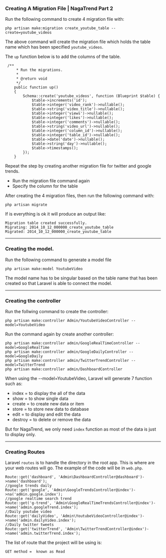 ### Creating A Migration File | NagaTrend Part 2

Run the following command to create 4 migration file with:

```
php artisan make:migration create_youtube_table --create=youtube_videos
```

The above command will create the migration file which holds the table name which has been specified `youtube_videos`.

The `up` function below is to add the columns of the table.

```
 /**
     * Run the migrations.
     *
     * @return void
     */
    public function up()
    {
        Schema::create('youtube_videos', function (Blueprint $table) {
            $table->increments('id');
            $table->integer('video_rank')->nullable();
            $table->string('video_title')->nullable();
            $table->integer('views')->nullable();
            $table->integer('likes')->nullable();
            $table->integer('comments')->nullable();
            $table->string('video_url')->nullable();
            $table->integer('column_id')->nullable();
            $table->integer('table_id')->nullable();
            $table->date('date')->nullable();
            $table->string('day')->nullable();
            $table->timestamps();
        });
    }
```

Repeat the step by creating another migration file for twitter and google trends. 
* Run the migration file command again
* Specify the column for the table


After creating the 4 migration files, then run the following command with:

```
php artisan migrate
```

If is everything is ok it will produce an output like:

```
Migration table created successfully.
Migrating: 2014_10_12_000000_create_youtube_table
Migrated: 2014_10_12_000000_create_youtube_table
```

---

### Creating the model.

Run the following command to generate a model file

```
php artisan make:model YoutubeVideo
```

The model name has to be singular based on the table name that has been created so that Laravel is able to connect the model.

---

### Creating the controller

Run the follwing command to create the controller:

```
php artisan make:controller Admin/YoutubeVideoController --model=YoutubeVideo
```

Run the command again by create another controller:

```
php artisan make:controller admin/GoogleRealTimeController --model=GoogleRealTime
php artisan make:controller admin/GoogleDailyController --model=GoogleDaily
php artisan make:controller admin/TwitterTrendController --model=TwitterTrend
php artisan make:controller admin/DashboardController 
```

When using the --model=YoutubeVideo, Laravel will generate 7 function such as:

* index = to display the all of the data
* show = to show single data
* create = to create new data or item
* store = to store new data to database
* edit = to display and edit the data
* destroy = to delete or remove the data

But for NagaTrend, we only need `index` function as most of the data is just to display only.


---


### Creating Routes

Laravel `routes` is to handle the directory in the root app. This is where are your web routes will go. The example of the code will be in `web.php`.

```
Route::get('dashboard', 'Admin\DashboardController@dashboard')->name('dashboard');
//google trends daily
Route::get('google', 'Admin\GoogleTrendsController@index')->na('admin.google.index');
//google realtime search trend
Route::get('g-trend', 'Admin\GoogleRealTimeTrendsController@index')->name('admin.googleTrend.index');
//Daily youtube video
Route::get('dailyVideo', 'Admin\YoutubeVideoController@index')->name('admin.dailyVideo.index');
//Daily twitter tweets
Route::get('twitterTrend', 'Admin\TwitterTrendController@index')->name('admin.twitterTrend.index');
```

The list of route that the project will be using is:

```
GET method =  known as Read
```



